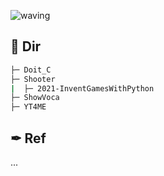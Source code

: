 ![waving](https://capsule-render.vercel.app/api?type=waving&height=200&text=Toy-Project&fontAlign=70&fontAlignY=35&color=b)

## 📁 Dir

```sh
├─ Doit_C
├─ Shooter
|  ├─ 2021-InventGamesWithPython
├─ ShowVoca
├─ YT4ME
```

## ✒ Ref

...

